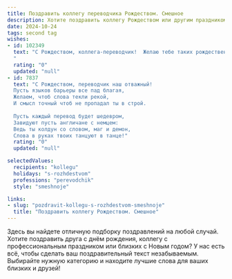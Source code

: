 ```yaml
---
title: Поздравить коллегу переводчика Рождеством. Смешное
description: Хотите поздравить коллегу Рождеством или другим праздником? Наш ИИ создаст незабываемое поздравление, а вы обязательно выделитесь среди других.  
date: 2024-10-24
tags: second tag
wishes:
- id: 102349
  text: "С Рождеством, коллега-переводчик!  Желаю тебе таких рождественских чудес, чтобы даже самый заковыристый текст переводился легко и непринуждённо, словно сам Дед Мороз лично тебе под диктовку всё переводил! Пусть в Новом году все твои переводы будут безупречны, а клиенты — довольны, как детишки под ёлкой!  И помни: даже если перевод \"не идёт\", всегда можно добавить немного рождественского волшебства (и, конечно, крепкого кофе)!
  "
  rating: "0"
  updated: "null"
- id: 7837
  text: "С Рождеством, переводчик наш отважный!
  Пусть языков барьеры все пад благая,
  Желаем, чтоб слова текли рекой,
  И смысл точный чтоб не пропадал ты в строй.
  
  Пусть каждый перевод будет шедевром,
  Завидуют пусть англичане с немцем:
  Ведь ты колдун со словом, маг и демон,
  Слова в руках твоих танцуют в танце!"
  rating: "0"
  updated: "null"

selectedValues:
  recipients: "kollegu"
  holidays: "s-rozhdestvom"
  professions: "perevodchik"
  style: "smeshnoje"

links:
- slug: "pozdravit-kollegu-s-rozhdestvom-smeshnoje"
  title: "Поздравить коллегу Рождеством. Смешное"
---
```


Здесь вы найдете отличную подборку поздравлений на любой случай.
Хотите поздравить друга с днём рождения, коллегу с профессиональным праздником или близких с Новым годом? У нас есть всё, чтобы сделать ваш поздравительный текст незабываемым. Выбирайте нужную категорию и находите лучшие слова для ваших близких и друзей!

